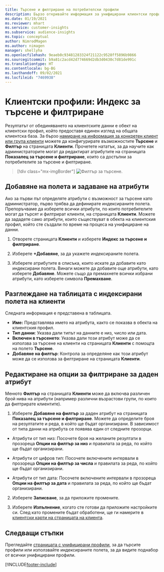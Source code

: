 ```yaml
---
title: Търсене и филтриране на потребителски профили
description: Бързо откривайте информация за унифицирани клиентски профили и филтрирайте за конкретни атрибути.
ms.date: 01/19/2021
ms.reviewer: mhart
ms.service: customer-insights
ms.subservice: audience-insights
ms.topic: conceptual
author: NimrodMagen
ms.author: nimagen
manager: shellyha
ms.openlocfilehash: 9eaeb0c93481283324f21122c9528ff5896b9866
ms.sourcegitcommit: b9a81c2acd42d774669d2db3d0430c7d81de991c
ms.translationtype: HT
ms.contentlocale: bg-BG
ms.lasthandoff: 09/02/2021
ms.locfileid: "7469938"
---
```

# <a name="customer-profiles-search--filter-index"></a>Клиентски профили: Индекс за търсене и филтриране

Резултатът от обединяването на клиентските данни е обект на клиентски профил, който предоставя единен изглед на общата клиентска база. За бързо [намиране на информация за конкретен клиент или група клиенти](customer-profiles.md) можете да конфигурирате възможностите **Търсене** и **Филтър** на страницата **Клиенти**. Прочетете нататък, за да научите как администраторите могат да редактират атрибутите на страницата **Показалец за търсене и филтриране**, които са достъпни за потребителите за търсене и филтриране.

> [!div class="mx-imgBorder"]
> ![Филтър за търсене.](media/search-filter.png "Филтър за търсене")

## <a name="add-fields-and-specify-attributes"></a>Добавяне на полета и задаване на атрибути

Ако за първи път определяте атрибути с възможност за търсене като администратор, първо трябва да дефинирате индексираните полета. Препоръчваме да изберете всички атрибути, по които потребителите могат да търсят и филтрират клиенти, на страницата **Клиенти**. Можете да зададете само атрибути, които съществуват в обекта на клиентския профил, който сте създали по време на процеса на унифициране на данни.

1. Отворете страницата **Клиенти** и изберете **Индекс за търсене и филтриране**.

2. Изберете **+Добавяне**, за да укажете индексираните полета.

3. Изберете атрибутите в списъка, които искате да добавите като индексирани полета. Винаги можете да добавите още атрибути, като изберете **Добавяне**. Можете също да премахнете всички избрани атрибути, като изберете символа **Премахване**.

## <a name="explore-the-indexed-customer-fields-table"></a>Разглеждане на таблицата с индексирани полета на клиенти

Следната информация е представена в таблицата.

- **Име:** Представлява името на атрибута, както се показва в обекта на клиентския профил.
- **Тип данни**: Указва дали типът на данните е низ, число или дата.
- **Включен в търсенето**: Указва дали този атрибут може да се използва за търсене на клиенти на страницата **Клиенти** с помощта на полето **Търсене**.
- **Добавяне на филтър**: Контрола за определяне как този атрибут може да се използва за филтриране на страницата **Клиенти**.

## <a name="editing-filtering-options-for-a-given-attribute"></a>Редактиране на опции за филтриране за даден атрибут

Менюто **Филтър** на страницата **Клиенти** може да включва различен брой нива на атрибути (например различни възрастови групи, по които да филтрирате клиентите).

1. Изберете **Добавяне на филтър** за даден атрибут на страницата **Показалец за търсене и филтриране**. Можете да определите броя на резултатите и реда, в който ще бъдат организирани. В зависимост от типа данни на атрибута се появява един от следните прозорци.

- Атрибути от тип низ: Посочете броя на желаните резултати в прозореца **Опции на филтър за низ** и правилата за реда, по който ще бъдат организирани.

- Атрибути от цифров тип: Посочете включените интервали в прозореца **Опции на филтър за числа** и правилата за реда, по който ще бъдат организирани.

- Атрибути от тип дата: Посочете включените интервали в прозореца **Опции на филтър за дата** и правилата за реда, по който ще бъдат организирани.

2. Изберете **Записване**, за да приложите промените.

3. Изберете **Изпълнение**, когато сте готови да приложите настройките си. След като промените бъдат обработени, ще ги намерите в [клиентски карти на страницата на клиента](customer-profiles.md). 

## <a name="next-steps"></a>Следващи стъпки

Прегледайте [страницата с унифицирани профили](customer-profiles.md), за да търсите профили или използвайте индексираните полета, за да видите поднабор от всички унифицирани профили.


[!INCLUDE[footer-include](../includes/footer-banner.md)]